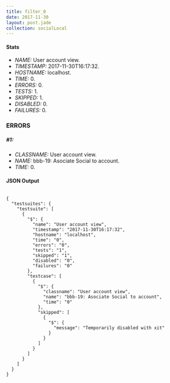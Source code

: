 ```yaml
---
title: filter_0
date: 2017-11-30
layout: post.jade
collection: socialLocal
---
```


#### Stats
- *NAME:* User account view.
- *TIMESTAMP:* 2017-11-30T16:17:32.
- *HOSTNAME:* localhost.
- *TIME:* 0.
- *ERRORS:* 0.
- *TESTS:* 1.
- *SKIPPED:* 1.
- *DISABLED:* 0.
- *FAILURES:* 0.


### ERRORS

##### #1:
- *CLASSNAME:* User account view.
- *NAME:* bbb-19: Asociate Social to account.
- *TIME:* 0.



<h4>JSON Output</h4>
<pre><code class="language-json">
{
  "testsuites": {
    "testsuite": [
      {
        "$": {
          "name": "User account view",
          "timestamp": "2017-11-30T16:17:32",
          "hostname": "localhost",
          "time": "0",
          "errors": "0",
          "tests": "1",
          "skipped": "1",
          "disabled": "0",
          "failures": "0"
        },
        "testcase": [
          {
            "$": {
              "classname": "User account view",
              "name": "bbb-19: Asociate Social to account",
              "time": "0"
            },
            "skipped": [
              {
                "$": {
                  "message": "Temporarily disabled with xit"
                }
              }
            ]
          }
        ]
      }
    ]
  }
}
</code></pre>